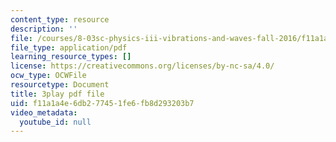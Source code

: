 ```yaml
---
content_type: resource
description: ''
file: /courses/8-03sc-physics-iii-vibrations-and-waves-fall-2016/f11a1a4e6db277451fe6fb8d293203b7_0oUSmdQ-WaA.pdf
file_type: application/pdf
learning_resource_types: []
license: https://creativecommons.org/licenses/by-nc-sa/4.0/
ocw_type: OCWFile
resourcetype: Document
title: 3play pdf file
uid: f11a1a4e-6db2-7745-1fe6-fb8d293203b7
video_metadata:
  youtube_id: null
---
```

